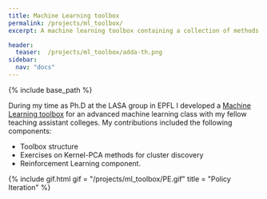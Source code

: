 ```yaml
---
title: Machine Learning toolbox
permalink: /projects/ml_toolbox/
excerpt: A machine learning toolbox containing a collection of methods (classification, regression, projection, reinforcement learning)

header:
  teaser:  /projects/ml_toolbox/adda-th.png
sidebar:
  nav: "docs"
---
```


{% include base_path %}


During my time as Ph.D at the LASA group in EPFL I developed a [Machine Learning toolbox](https://github.com/epfl-lasa/ML_toolbox)
for an advanced machine learning class with my fellow teaching assistant colleges. My contributions included the
following components:

* Toolbox structure
* Exercises on Kernel-PCA methods for cluster discovery
* Reinforcement Learning component.


{% include gif.html
          gif   = "/projects/ml_toolbox/PE.gif"
          title = "Policy Iteration"
%}
